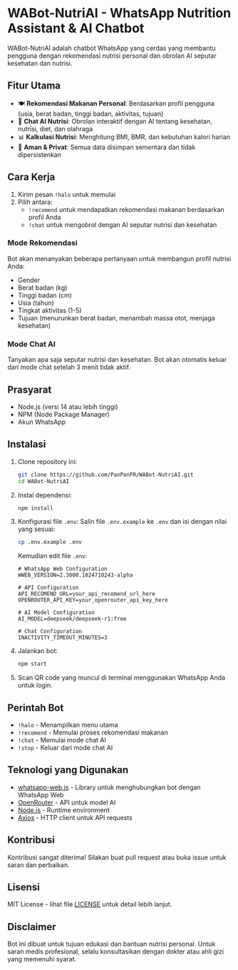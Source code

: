 # WABot-NutriAI - WhatsApp Nutrition Assistant & AI Chatbot

WABot-NutriAI adalah chatbot WhatsApp yang cerdas yang membantu pengguna dengan rekomendasi nutrisi personal dan obrolan AI seputar kesehatan dan nutrisi.

## Fitur Utama

- 🍽️ **Rekomendasi Makanan Personal**: Berdasarkan profil pengguna (usia, berat badan, tinggi badan, aktivitas, tujuan)
- 💬 **Chat AI Nutrisi**: Obrolan interaktif dengan AI tentang kesehatan, nutrisi, diet, dan olahraga
- 📊 **Kalkulasi Nutrisi**: Menghitung BMI, BMR, dan kebutuhan kalori harian
- 🔐 **Aman & Privat**: Semua data disimpan sementara dan tidak dipersistenkan

## Cara Kerja

1. Kirim pesan `!halo` untuk memulai
2. Pilih antara:
   - `!recomend` untuk mendapatkan rekomendasi makanan berdasarkan profil Anda
   - `!chat` untuk mengobrol dengan AI seputar nutrisi dan kesehatan

### Mode Rekomendasi
Bot akan menanyakan beberapa pertanyaan untuk membangun profil nutrisi Anda:
- Gender
- Berat badan (kg)
- Tinggi badan (cm)
- Usia (tahun)
- Tingkat aktivitas (1-5)
- Tujuan (menurunkan berat badan, menambah massa otot, menjaga kesehatan)

### Mode Chat AI
Tanyakan apa saja seputar nutrisi dan kesehatan. Bot akan otomatis keluar dari mode chat setelah 3 menit tidak aktif.

## Prasyarat

- Node.js (versi 14 atau lebih tinggi)
- NPM (Node Package Manager)
- Akun WhatsApp

## Instalasi

1. Clone repository ini:
   ```bash
   git clone https://github.com/PanPanFR/WABot-NutriAI.git
   cd WABot-NutriAI
   ```

2. Instal dependensi:
   ```bash
   npm install
   ```

3. Konfigurasi file `.env`:
   Salin file `.env.example` ke `.env` dan isi dengan nilai yang sesuai:
   ```bash
   cp .env.example .env
   ```
   
   Kemudian edit file `.env`:
   ```env
   # WhatsApp Web Configuration
   WWEB_VERSION=2.3000.1024710243-alpha

   # API Configuration
   API_RECOMEND_URL=your_api_recomend_url_here
   OPENROUTER_API_KEY=your_openrouter_api_key_here

   # AI Model Configuration
   AI_MODEL=deepseek/deepseek-r1:free

   # Chat Configuration
   INACTIVITY_TIMEOUT_MINUTES=3
   ```

4. Jalankan bot:
   ```bash
   npm start
   ```

5. Scan QR code yang muncul di terminal menggunakan WhatsApp Anda untuk login.

## Perintah Bot

- `!halo` - Menampilkan menu utama
- `!recomend` - Memulai proses rekomendasi makanan
- `!chat` - Memulai mode chat AI
- `!stop` - Keluar dari mode chat AI

## Teknologi yang Digunakan

- [whatsapp-web.js](https://github.com/pedroslopez/whatsapp-web.js) - Library untuk menghubungkan bot dengan WhatsApp Web
- [OpenRouter](https://openrouter.ai/) - API untuk model AI
- [Node.js](https://nodejs.org/) - Runtime environment
- [Axios](https://axios-http.com/) - HTTP client untuk API requests

## Kontribusi

Kontribusi sangat diterima! Silakan buat pull request atau buka issue untuk saran dan perbaikan.

## Lisensi

MIT License - lihat file [LICENSE](LICENSE) untuk detail lebih lanjut.

## Disclaimer

Bot ini dibuat untuk tujuan edukasi dan bantuan nutrisi personal. Untuk saran medis profesional, selalu konsultasikan dengan dokter atau ahli gizi yang memenuhi syarat.